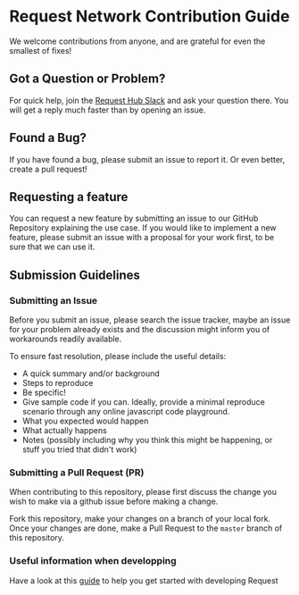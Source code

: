 # Request Network Contribution Guide

We welcome contributions from anyone, and are grateful for even the smallest of fixes!

## Got a Question or Problem?

For quick help, join the [Request Hub Slack](https://request-slack.herokuapp.com/) and ask your question there.
You will get a reply much faster than by opening an issue.

## Found a Bug?

If you have found a bug, please submit an issue to report it. Or even better, create a pull request!

## Requesting a feature

You can request a new feature by submitting an issue to our GitHub Repository explaining the use case.
If you would like to implement a new feature, please submit an issue with a proposal for your work first, to be sure that we can use it.

## Submission Guidelines

### Submitting an Issue

Before you submit an issue, please search the issue tracker, maybe an issue for your problem already exists and
the discussion might inform you of workarounds readily available.

To ensure fast resolution, please include the useful details:

- A quick summary and/or background
- Steps to reproduce
- Be specific!
- Give sample code if you can. Ideally, provide a minimal reproduce scenario through any online javascript code playground.
- What you expected would happen
- What actually happens
- Notes (possibly including why you think this might be happening, or stuff you tried that didn't work)

### Submitting a Pull Request (PR)

When contributing to this repository, please first discuss the change you wish to make via a github issue before making a change.

Fork this repository, make your changes on a branch of your local fork.
Once your changes are done, make a Pull Request to the `master` branch of this repository.

### Useful information when developping

Have a look at this [guide](https://docs.request.network/dev/contributing) to help you get started with developing Request
